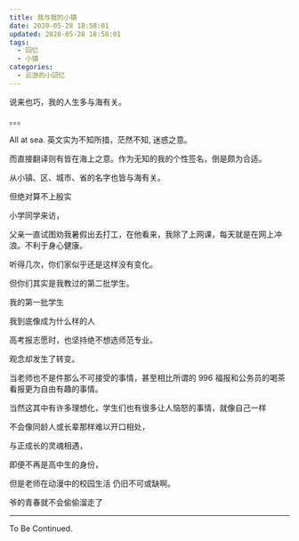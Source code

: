 ```yaml
---
title: 我与我的小镇
date: 2020-05-28 18:58:01
updated: 2020-05-28 18:58:01
tags:
  - 回忆
  - 小镇
categories:
  - 云游的小回忆
---
```


<!-- more -->

说来也巧，我的人生多与海有关。

。。。

All at sea. 英文实为不知所措，茫然不知, 迷惑之意。

而直接翻译则有皆在海上之意。作为无知的我的个性签名，倒是颇为合适。

从小镇、区、城市、省的名字也皆与海有关。

但绝对算不上殷实

小学同学来访，

父亲一直试图劝我暑假出去打工，在他看来，我除了上网课，每天就是在网上冲浪。不利于身心健康。

听得几次，你们家似乎还是这样没有变化。

但你们其实是我教过的第二批学生。

我的第一批学生

我到底像成为什么样的人

高考报志愿时，也坚持绝不想选师范专业。

观念却发生了转变。

当老师也不是件那么不可接受的事情，甚至相比所谓的 996 福报和公务员的喝茶看报更为自由有趣的事情。

当然这其中有许多理想化，学生们也有很多让人恼怒的事情，就像自己一样

不会像同龄人或长辈那样难以开口相处，

与正成长的灵魂相遇，

即便不再是高中生的身份，

但是老师在动漫中的校园生活 仍旧不可或缺啊。

爷的青春就不会偷偷溜走了

---

To Be Continued.

<!-- Q.E.D. -->
